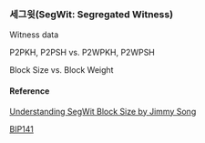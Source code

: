 ### 세그윗\(SegWit: Segregated Witness\)

Witness data

P2PKH, P2PSH vs. P2WPKH, P2WPSH

Block Size vs. Block Weight

#### Reference

[Understanding SegWit Block Size by Jimmy Song](https://medium.com/@jimmysong/understanding-segwit-block-size-fd901b87c9d4)

[BIP141](https://github.com/bitcoin/bips/blob/master/bip-0141.mediawiki)

